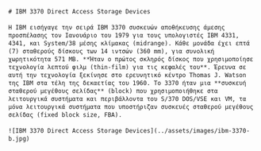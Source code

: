     # IBM 3370 Direct Access Storage Devices

    H IBM εισήγαγε την σειρά IBM 3370 συσκευών αποθήκευσης άμεσης προσπέλασης τον Ιανουάριο του 1979 για τους υπολογιστές IBM 4331, 4341, και System/38 μέσης κλίμακας (midrange). Κάθε μονάδα έχει επτά (7) σταθερούς δίσκους των 14 ιντσών (360 mm), για συνολική χωρητικότητα 571 MB. **Ήταν ο πρώτος σκληρός δίσκος που χρησιμοποίησε τεχνολογία λεπτού φιλμ (thin-film) για τις κεφαλές του**. Έρευνα σε αυτή την τεχνολογία ξεκίνησε στο ερευνητικό κέντρο Thomas J. Watson της ΙΒΜ στα τέλη της δεκαετίας του 1960. Το 3370 ήταν μια **συσκευή σταθερού μεγέθους σελίδας** (block) που χρησιμοποιήθηκε στα λειτουργικά συστήματα και περιβάλλοντα του S/370 DOS/VSE και VM, τα μόνα λειτουργικά συστήματα που υποστήριζαν συσκευές σταθερού μεγέθους σελίδας (fixed block size, FBA).

    ![IBM 3370 Direct Access Storage Devices](../assets/images/ibm-3370-b.jpg)
